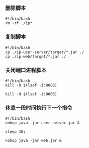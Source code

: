 ### 删除脚本
```
#!/bin/bash
rm -rf ./ip*
```

### 复制脚本
```
#!/bin/bash
cp ./ip-user-server/target/*.jar ./
cp ./ip-web/target/*.jar ./

```

### 关闭端口进程脚本
```
#!/bin/bash
kill -9 $(lsof -i:8080)

kill -9 $(lsof -i:9000)

```

### 休息一段时间执行下一个指令
```
#!/bin/bash
nohup java -jar user-server.jar &

sleep 10;

nohup java -jar web.jar &

```
